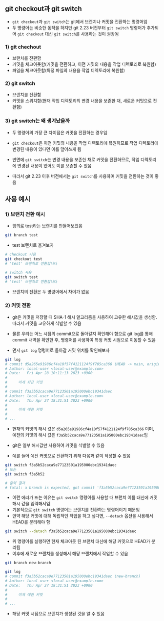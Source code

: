 ## git checkout과 git switch
- `git checkout`과 `git switch`는 git에서 브랜치나 커밋을 전환하는 명령어임
- 두 명령어는 비슷한 동작을 하지만 git 2.23 버전부터 `git switch` 명령어가 추가되어 `git checkout` 대신 `git switch`를 사용하는 것이 권장됨

### 1) git chechout
- 브랜치를 전환함
- 커밋을 체크아웃함(커밋을 전환하고, 이전 커밋의 내용을 작업 디렉토리로 복원함)
- 파일을 체크아웃함(특정 파일의 내용을 작업 디렉토리에 복원함)

### 2) git switch
- 브랜치를 전환함
- 커밋을 스위치함(현재 작업 디렉토리의 변경 내용을 보존한 채, 새로운 커밋으로 전환함)

### 3) git switch는 왜 생겨났을까
- 두 명령어의 가장 큰 차이점은 커밋을 전환하는 경우임
- `git checkout`은 이전 커밋의 내용을 작업 디렉토리에 복원하므로 작업 디렉토리에 변경된 내용이 있다면 이를 덮어쓰게 됨
- 반면에 `git switch`는 변경 내용을 보존한 채로 커밋을 전환하므로, 작업 디렉토리에 변경된 내용이 있어도 이를 보존할 수 있음

- 따라서 git 2.23 이후 버전에서는 `git switch`를 사용하여 커밋을 전환하는 것이 좋음

## 사용 예시
### 1) 브랜치 전환 예시
- 임의로 test라는 브랜치를 만들어보겠음
```bash
git branch test
```

- test 브랜치로 옮겨보자
```bash
# checkout 사용
git checkout test
# 'test' 브랜치로 전환합니다

# switch 사용
git switch test
# 'test' 브랜치로 전환합니다
```

- 브랜치의 전환은 두 명령어에서 차이가 없음

### 2) 커밋 전환
- git은 커밋을 저장할 때 SHA-1 해시 알고리즘을 사용하여 고유한 해시값을 생성함. 따라서 커밋을 고유하게 식별할 수 있음
- 물론 우리는 어느 시점의 commit으로 돌아갈지 확인해야 함으로 git log를 통해 commit 내역을 확인한 후, 명령어를 사용하여 특정 커밋 시점으로 이동할 수 있음

- 먼저 `git log` 명령어로 돌아갈 커밋 위치를 확인해보자
```bash
git log
# commit d5a265e91986cf4a18f57f4121124f9f705ca366 (HEAD -> main, origin/main, origin/HEAD)
# Author: local-user <local-user@example.com>
# Date:   Fri Apr 28 10:11:13 2023 +0900
# 
#     이게 최근 커밋
# 
# commit f3a5b52caca9e77123501a195000ebc19341daec
# Author: local-user <local-user@example.com>
# Date:   Thu Apr 27 18:31:51 2023 +0900
# 
#     이게 예전 커밋
# 
# ...
```
- 현재의 커밋의 해시 값은 `d5a265e91986cf4a18f57f4121124f9f705ca366` 이며, 예전의 커밋의 해시 값은 `f3a5b52caca9e77123501a195000ebc19341daec`임

- git은 일부 해시값만 사용하여 커밋을 식별할 수 있음
- 예를 들어 예전 커밋으로 전환하기 위해 다음과 같이 작성할 수 있음
```bash
git switch f3a5b52caca9e77123501a195000ebc19341daec
# 또는
git switch f3a5b52

# 출력 결과
# fatal: a branch is expected, got commit 'f3a5b52caca9e77123501a195000ebc19341daec' 힌트: If you want to detach HEAD at the commit, try again with the --detach option.
```

- 이런 에러가 뜨는 이유는 `git switch` 명령어를 사용할 때 브랜치 이름 대신에 커밋 해시 값을 입력해서임
- 기본적으로 `git switch` 명령어는 브랜치를 전환하는 명령어이기 때문임
- 만약 해당 커밋에 대해 독립적인 작업을 하고 싶다면, `--detach` 옵션을 사용해서 HEAD를 분리해야 함
```bash
git switch --detach f3a5b52caca9e77123501a195000ebc19341daec
```
- 위 명령어를 실행하면 현재 체크아웃 된 브랜치 대신에 해당 커밋으로 HEAD가 분리됨
- 이후에 새로운 브랜치를 생성해서 해당 브랜치에서 작업할 수 있음

```bash
git branch new-branch

git log
# commit f3a5b52caca9e77123501a195000ebc19341daec (new-branch)
# Author: local-user <local-user@example.com>
# Date:   Thu Apr 27 18:31:51 2023 +0900
# 
#     이게 예전 커밋
# 
# ...
```
- 해당 커밋 시점으로 브랜치가 생성된 것을 알 수 있음